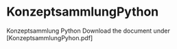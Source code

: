 # KonzeptsammlungPython
Konzeptsammlung Python
Download the document under [KonzeptsammlungPyhon.pdf]
